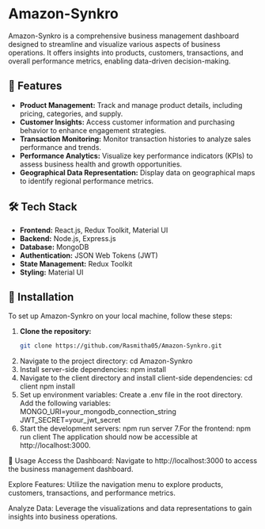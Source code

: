 # Amazon-Synkro

Amazon-Synkro is a comprehensive business management dashboard designed to streamline and visualize various aspects of business operations. It offers insights into products, customers, transactions, and overall performance metrics, enabling data-driven decision-making.

## 🌟 Features

- **Product Management:** Track and manage product details, including pricing, categories, and supply.
- **Customer Insights:** Access customer information and purchasing behavior to enhance engagement strategies.
- **Transaction Monitoring:** Monitor transaction histories to analyze sales performance and trends.
- **Performance Analytics:** Visualize key performance indicators (KPIs) to assess business health and growth opportunities.
- **Geographical Data Representation:** Display data on geographical maps to identify regional performance metrics.

## 🛠️ Tech Stack

- **Frontend:** React.js, Redux Toolkit, Material UI
- **Backend:** Node.js, Express.js
- **Database:** MongoDB
- **Authentication:** JSON Web Tokens (JWT)
- **State Management:** Redux Toolkit
- **Styling:** Material UI

## 🚀 Installation

To set up Amazon-Synkro on your local machine, follow these steps:

1. **Clone the repository:**
   ```bash
   git clone https://github.com/Rasmitha05/Amazon-Synkro.git
2. Navigate to the project directory:
   cd Amazon-Synkro
3. Install server-side dependencies:
   npm install
4. Navigate to the client directory and install client-side dependencies:
   cd client
   npm install
5. Set up environment variables:
   Create a .env file in the root directory.
   Add the following variables:
     MONGO_URI=your_mongodb_connection_string
     JWT_SECRET=your_jwt_secret
6. Start the development servers:
   npm run server
7.For the frontend:
   npm run client
The application should now be accessible at http://localhost:3000.

📌 Usage
Access the Dashboard: Navigate to http://localhost:3000 to access the business management dashboard.

Explore Features: Utilize the navigation menu to explore products, customers, transactions, and performance metrics.

Analyze Data: Leverage the visualizations and data representations to gain insights into business operations.



